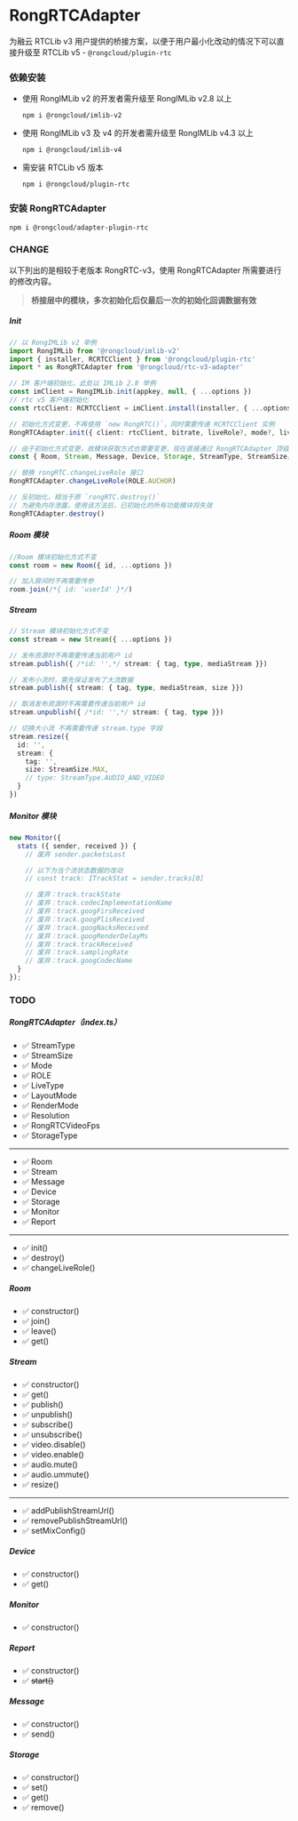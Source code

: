 # RongRTCAdapter

为融云 RTCLib v3 用户提供的桥接方案，以便于用户最小化改动的情况下可以直接升级至 RTCLib v5 - `@rongcloud/plugin-rtc`

### 依赖安装

* 使用 RongIMLib v2 的开发者需升级至 RongIMLib v2.8 以上
  ```shell
  npm i @rongcloud/imlib-v2
  ```
* 使用 RongIMLib v3 及 v4 的开发者需升级至 RongIMLib v4.3 以上
  ```shell
  npm i @rongcloud/imlib-v4
  ```
* 需安装 RTCLib v5 版本
  ```shell
  npm i @rongcloud/plugin-rtc
  ```

### 安装 RongRTCAdapter

```shell
npm i @rongcloud/adapter-plugin-rtc
```

### CHANGE

以下列出的是相较于老版本 RongRTC-v3，使用 RongRTCAdapter 所需要进行的修改内容。

> **桥接层中的模块，多次初始化后仅最后一次的初始化回调数据有效**

##### Init

```typescript
// 以 RongIMLib v2 举例
import RongIMLib from '@rongcloud/imlib-v2'
import { installer, RCRTCClient } from '@rongcloud/plugin-rtc'
import * as RongRTCAdapter from '@rongcloud/rtc-v3-adapter'

// IM 客户端初始化，此处以 IMLib 2.8 举例
const imClient = RongIMLib.init(appkey, null, { ...options })
// rtc v5 客户端初始化
const rtcClient: RCRTCClient = imClient.install(installer, { ...options })

// 初始化方式变更，不再使用 `new RongRTC()`，同时需要传递 RCRTCClient 实例
RongRTCAdapter.init({ client: rtcClient, bitrate, liveRole?, mode?, liveType? })

// 由于初始化方式变更，故模块获取方式也需要变更，现在直接通过 RongRTCAdapter 顶级变量获取
const { Room, Stream, Message, Device, Storage, StreamType, StreamSize，Mode, LiveType, ROLE } = RongRTCAdapter;

// 替换 rongRTC.changeLiveRole 接口
RongRTCAdapter.changeLiveRole(ROLE.AUCHOR)

// 反初始化，相当于原 `rongRTC.destroy()`
// 为避免内存泄露，使用该方法后，已初始化的所有功能模块将失效
RongRTCAdapter.destroy()
```

##### Room 模块

```typescript
//Room 模块初始化方式不变
const room = new Room({ id, ...options })

// 加入房间时不再需要传参
room.join(/*{ id: 'userId' }*/)
```

##### Stream

```typescript
// Stream 模块初始化方式不变
const stream = new Stream({ ...options })

// 发布资源时不再需要传递当前用户 id
stream.publish({ /*id: '',*/ stream: { tag, type, mediaStream }})

// 发布小流时，需先保证发布了大流数据
stream.publish({ stream: { tag, type, mediaStream, size }})

// 取消发布资源时不再需要传递当前用户 id
stream.unpublish({ /*id: '',*/ stream: { tag, type }})

// 切换大小流 不再需要传递 stream.type 字段
stream.resize({
  id: '',
  stream: {
    tag: '',
    size: StreamSize.MAX,
    // type: StreamType.AUDIO_AND_VIDEO
  }
})
```

##### Monitor 模块

```typescript
new Monitor({
  stats ({ sender, received }) {
    // 废弃 sender.packetsLost

    // 以下为当个流状态数据的改动
    // const track: ITrackStat = sender.tracks[0]

    // 废弃：track.trackState
    // 废弃：track.codecImplementationName
    // 废弃：track.googFirsReceived
    // 废弃：track.googPlisReceived
    // 废弃：track.googNacksReceived
    // 废弃：track.googRenderDelayMs
    // 废弃：track.trackReceived
    // 废弃：track.samplingRate
    // 废弃：track.googCodecName
  }
});
```

### TODO

##### RongRTCAdapter（index.ts）

* ✅ StreamType
* ✅ StreamSize
* ✅ Mode
* ✅ ROLE
* ✅ LiveType
* ✅ LayoutMode
* ✅ RenderMode
* ✅ Resolution
* ✅ RongRTCVideoFps
* ✅ StorageType
---
* ✅ Room
* ✅ Stream
* ✅ Message
* ✅ Device
* ✅ Storage
* ✅ Monitor
* ✅ Report
---
* ✅ init()
* ✅ destroy()
* ✅ changeLiveRole()

##### Room

* ✅ constructor()
* ✅ join()
* ✅ leave()
* ✅ get()

##### Stream

* ✅ constructor()
* ✅ get()
* ✅ publish()
* ✅ unpublish()
* ✅ subscribe()
* ✅ unsubscribe()
* ✅ video.disable()
* ✅ video.enable()
* ✅ audio.mute()
* ✅ audio.ummute()
* ✅ resize()
---
* ✅ addPublishStreamUrl()
* ✅ removePublishStreamUrl()
* ✅ setMixConfig()

##### Device

* ✅ constructor()
* ✅ get()

##### Monitor

* ✅ constructor()

##### Report

* ✅ constructor()
* ✅ ~~start()~~

##### Message

* ✅ constructor()
* ✅ send()

##### Storage

* ✅ constructor()
* ✅ set()
* ✅ get()
* ✅ remove()
